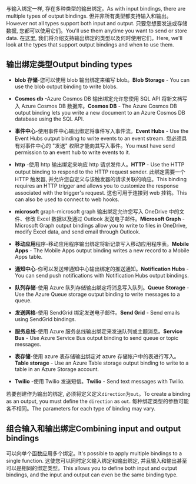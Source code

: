 <span data-ttu-id="41de0-101">与输入绑定一样, 存在多种类型的输出绑定。</span><span class="sxs-lookup"><span data-stu-id="41de0-101">As with input bindings, there are multiple types of output bindings.</span></span> <span data-ttu-id="41de0-102">但并非所有类型都支持输入和输出。</span><span class="sxs-lookup"><span data-stu-id="41de0-102">However not all types support both input and output.</span></span> <span data-ttu-id="41de0-103">只要您想要发送或存储数据, 您都可以使用它们。</span><span class="sxs-lookup"><span data-stu-id="41de0-103">You'll use them anytime you want to send or store data.</span></span> <span data-ttu-id="41de0-104">在这里, 我们将介绍支持输出绑定的类型以及何时使用它们。</span><span class="sxs-lookup"><span data-stu-id="41de0-104">Here, we'll look at the types that support output bindings and when to use them.</span></span>

## <a name="output-binding-types"></a><span data-ttu-id="41de0-105">输出绑定类型</span><span class="sxs-lookup"><span data-stu-id="41de0-105">Output binding types</span></span>

- <span data-ttu-id="41de0-106">**blob 存储**-您可以使用 blob 输出绑定来编写 blob。</span><span class="sxs-lookup"><span data-stu-id="41de0-106">**Blob Storage** - You can use the blob output binding to write blobs.</span></span>

- <span data-ttu-id="41de0-107">**Cosmos db** -Azure Cosmos DB 输出绑定允许您使用 SQL API 将新文档写入 Azure Cosmos DB 数据库。</span><span class="sxs-lookup"><span data-stu-id="41de0-107">**Cosmos DB** - The Azure Cosmos DB output binding lets you write a new document to an Azure Cosmos DB database using the SQL API.</span></span>

- <span data-ttu-id="41de0-108">**事件中心**-使用事件中心输出绑定将事件写入事件流。</span><span class="sxs-lookup"><span data-stu-id="41de0-108">**Event Hubs** - Use the Event Hubs output binding to write events to an event stream.</span></span> <span data-ttu-id="41de0-109">您必须具有对事件中心的 "发送" 权限才能向其写入事件。</span><span class="sxs-lookup"><span data-stu-id="41de0-109">You must have send permission to an event hub to write events to it.</span></span>

- <span data-ttu-id="41de0-110">**http** -使用 http 输出绑定来响应 http 请求发件人。</span><span class="sxs-lookup"><span data-stu-id="41de0-110">**HTTP** - Use the HTTP output binding to respond to the HTTP request sender.</span></span> <span data-ttu-id="41de0-111">此绑定需要一个 HTTP 触发器, 并允许您自定义与该触发器的请求关联的响应。</span><span class="sxs-lookup"><span data-stu-id="41de0-111">This binding requires an HTTP trigger and allows you to customize the response associated with the trigger's request.</span></span> <span data-ttu-id="41de0-112">这也可用于连接到 web 挂钩。</span><span class="sxs-lookup"><span data-stu-id="41de0-112">This can also be used to connect to web hooks.</span></span>

- <span data-ttu-id="41de0-113">**microsoft** graph-microsoft graph 输出绑定允许您写入 OneDrive 中的文件、修改 Excel 数据以及通过 Outlook 发送电子邮件。</span><span class="sxs-lookup"><span data-stu-id="41de0-113">**Microsoft Graph** - Microsoft Graph output bindings allow you to write to files in OneDrive, modify Excel data, and send email through Outlook.</span></span>

- <span data-ttu-id="41de0-114">**移动应用**程序-移动应用程序输出绑定将新记录写入移动应用程序表。</span><span class="sxs-lookup"><span data-stu-id="41de0-114">**Mobile Apps** - The Mobile Apps output binding writes a new record to a Mobile Apps table.</span></span>

- <span data-ttu-id="41de0-115">**通知中心**-你可以发送带通知中心输出绑定的推送通知。</span><span class="sxs-lookup"><span data-stu-id="41de0-115">**Notification Hubs** - You can send push notifications with Notification Hubs output bindings.</span></span>

- <span data-ttu-id="41de0-116">**队列存储**-使用 Azure 队列存储输出绑定将消息写入队列。</span><span class="sxs-lookup"><span data-stu-id="41de0-116">**Queue Storage** - Use the Azure Queue storage output binding to write messages to a queue.</span></span>

- <span data-ttu-id="41de0-117">**发送网格**-使用 SendGrid 绑定发送电子邮件。</span><span class="sxs-lookup"><span data-stu-id="41de0-117">**Send Grid** - Send emails using SendGrid bindings.</span></span>

- <span data-ttu-id="41de0-118">**服务总线**-使用 Azure 服务总线输出绑定来发送队列或主题消息。</span><span class="sxs-lookup"><span data-stu-id="41de0-118">**Service Bus** - Use Azure Service Bus output binding to send queue or topic messages.</span></span>

- <span data-ttu-id="41de0-119">**表存储**-使用 azure 表存储输出绑定对 azure 存储帐户中的表进行写入。</span><span class="sxs-lookup"><span data-stu-id="41de0-119">**Table storage** - Use an Azure Table storage output binding to write to a table in an Azure Storage account.</span></span>

- <span data-ttu-id="41de0-120">**Twilio** -使用 Twilio 发送短信。</span><span class="sxs-lookup"><span data-stu-id="41de0-120">**Twilio** - Send text messages with Twilio.</span></span>

<span data-ttu-id="41de0-121">若要创建作为输出的绑定, 必须将定义定义`direction`为`out`。</span><span class="sxs-lookup"><span data-stu-id="41de0-121">To create a binding as an output, you must define the `direction` as `out`.</span></span> <span data-ttu-id="41de0-122">每种绑定类型的参数可能各不相同。</span><span class="sxs-lookup"><span data-stu-id="41de0-122">The parameters for each type of binding may vary.</span></span>

## <a name="combining-input-and-output-bindings"></a><span data-ttu-id="41de0-123">组合输入和输出绑定</span><span class="sxs-lookup"><span data-stu-id="41de0-123">Combining input and output bindings</span></span> 

<span data-ttu-id="41de0-124">可以向单个函数应用多个绑定。</span><span class="sxs-lookup"><span data-stu-id="41de0-124">It's possible to apply multiple bindings to a single function.</span></span> <span data-ttu-id="41de0-125">这使您可以同时定义输入绑定和输出绑定, 并且输入和输出甚至可以是相同的绑定类型。</span><span class="sxs-lookup"><span data-stu-id="41de0-125">This allows you to define both input and output bindings, and the input and output can even be the same binding type.</span></span>